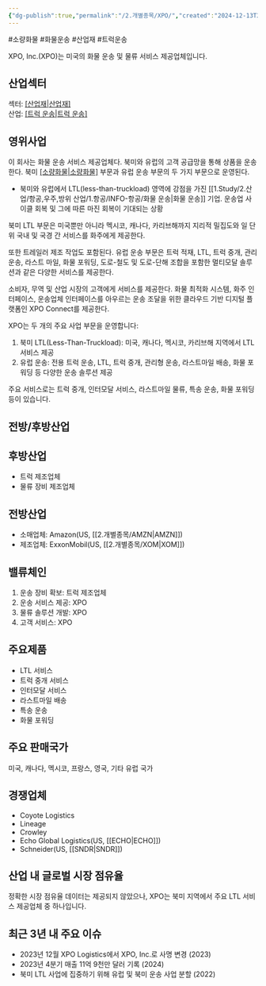 ```yaml
---
{"dg-publish":true,"permalink":"/2.개별종목/XPO/","created":"2024-12-13T20:43:57.369+09:00","updated":"2025-06-03T20:06:02.246+09:00"}
---
```


#소량화물 #화물운송 #산업재 #트럭운송


XPO, Inc.(XPO)는 미국의 화물 운송 및 물류 서비스 제공업체입니다.

## 산업섹터

섹터: [[산업재\|산업재]](Industrials)  
산업: [[트럭 운송\|트럭 운송]](Trucking)

## 영위사업

이 회사는 화물 운송 서비스 제공업체다. 북미와 유럽의 고객 공급망을 통해 상품을 운송한다. 북미 [[소량화물\|소량화물]](LTL) 부문과 유럽 운송 부문의 두 가지 부문으로 운영된다.  

- 북미와 유럽에서 LTL(less-than-truckload) 영역에 강점을 가진 [[1.Study/2.산업/항공,우주,방위 산업/1.항공/INFO-항공/화물 운송\|화물 운송]] 기업. 운송업 사 이클 회복 및 그에 따른 마진 회복이 기대되는 상황

북미 LTL 부문은 미국뿐만 아니라 멕시코, 캐나다, 카리브해까지 지리적 밀집도와 일 단위 국내 및 국경 간 서비스를 화주에게 제공한다.  
  
또한 트레일러 제조 작업도 포함된다. 유럽 운송 부문은 트럭 적재, LTL, 트럭 중개, 관리 운송, 라스트 마일, 화물 포워딩, 도로-철도 및 도로-단해 조합을 포함한 멀티모달 솔루션과 같은 다양한 서비스를 제공한다.  

소비자, 무역 및 산업 시장의 고객에게 서비스를 제공한다. 화물 최적화 시스템, 화주 인터페이스, 운송업체 인터페이스를 아우르는 운송 조달을 위한 클라우드 기반 디지털 플랫폼인 XPO Connect를 제공한다.

XPO는 두 개의 주요 사업 부문을 운영합니다:

1. 북미 LTL(Less-Than-Truckload): 미국, 캐나다, 멕시코, 카리브해 지역에서 LTL 서비스 제공
2. 유럽 운송: 전용 트럭 운송, LTL, 트럭 중개, 관리형 운송, 라스트마일 배송, 화물 포워딩 등 다양한 운송 솔루션 제공

주요 서비스로는 트럭 중개, 인터모달 서비스, 라스트마일 물류, 특송 운송, 화물 포워딩 등이 있습니다.

## 전방/후방산업

## 후방산업

- 트럭 제조업체
- 물류 장비 제조업체

## 전방산업

- 소매업체: Amazon(US, [[2.개별종목/AMZN\|AMZN]])
- 제조업체: ExxonMobil(US, [[2.개별종목/XOM\|XOM]])

## 밸류체인

1. 운송 장비 확보: 트럭 제조업체
2. 운송 서비스 제공: XPO
3. 물류 솔루션 개발: XPO
4. 고객 서비스: XPO

## 주요제품

- LTL 서비스
- 트럭 중개 서비스
- 인터모달 서비스
- 라스트마일 배송
- 특송 운송
- 화물 포워딩

## 주요 판매국가

미국, 캐나다, 멕시코, 프랑스, 영국, 기타 유럽 국가

## 경쟁업체

- Coyote Logistics
- Lineage
- Crowley
- Echo Global Logistics(US, [[ECHO\|ECHO]])
- Schneider(US, [[SNDR\|SNDR]])

## 산업 내 글로벌 시장 점유율

정확한 시장 점유율 데이터는 제공되지 않았으나, XPO는 북미 지역에서 주요 LTL 서비스 제공업체 중 하나입니다.

## 최근 3년 내 주요 이슈

- 2023년 12월 XPO Logistics에서 XPO, Inc.로 사명 변경 (2023)
- 2023년 4분기 매출 11억 9천만 달러 기록 (2024)
- 북미 LTL 사업에 집중하기 위해 유럽 및 북미 운송 사업 분할 (2022)